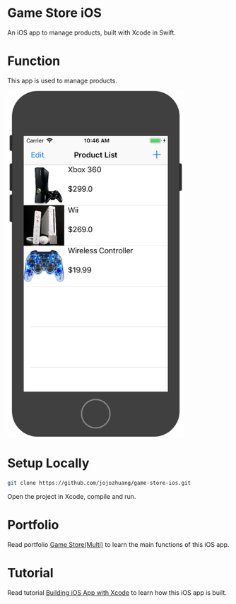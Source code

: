 # Game Store iOS
An iOS app to manage products, built with Xcode in Swift.

# Function
This app is used to manage products.

<kbd><img src="/public/ios_native_simulator.png" width="400px"></kbd>

# Setup Locally
```bash
git clone https://github.com/jojozhuang/game-store-ios.git
```
Open the project in Xcode, compile and run.

# Portfolio
Read portfolio [Game Store(Multi)](https://jojozhuang.github.io/portfolio/game-store-multi/) to learn the main functions of this iOS app.

# Tutorial
Read tutorial [Building iOS App with Xcode](https://jojozhuang.github.io/tutorial/mobile/building-ios-app-with-xcode/) to learn how this iOS app is built.
